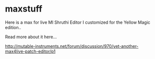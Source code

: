 maxstuff
========

Here is a max for live MI Shruthi Editor I customized for the Yellow Magic edition..

Read more about it here...

http://mutable-instruments.net/forum/discussion/970/yet-another-max4live-patch-editor/p1

